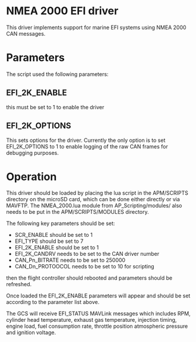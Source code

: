 # NMEA 2000 EFI driver

This driver implements support for marine EFI systems using NMEA 2000
CAN messages.

# Parameters

The script used the following parameters:

## EFI_2K_ENABLE

this must be set to 1 to enable the driver

## EFI_2K_OPTIONS

This sets options for the driver. Currently the only option is to set
EFI_2K_OPTIONS to 1 to enable logging of the raw CAN frames for
debugging purposes.

# Operation

This driver should be loaded by placing the lua script in the
APM/SCRIPTS directory on the microSD card, which can be done either
directly or via MAVFTP. The NMEA_2000.lua module from
AP_Scripting/modules/ also needs to be put in the APM/SCRIPTS/MODULES directory.

The following key parameters should be set:

 - SCR_ENABLE should be set to 1
 - EFI_TYPE should be set to 7
 - EFI_2K_ENABLE should be set to 1
 - EFI_2K_CANDRV needs to be set to the CAN driver number
 - CAN_Pn_BITRATE needs to be set to 250000
 - CAN_Dn_PROTOOCOL needs to be set to 10 for scripting

then the flight controller should rebooted and parameters should be
refreshed.

Once loaded the EFI_2K_ENABLE parameters will appear and should be set
according to the parameter list above.

The GCS will receive EFI_STATUS MAVLink messages which includes RPM,
cylinder head temperature, exhaust gas temperature, injection timing,
engine load, fuel consumption rate, throttle position atmospheric
pressure and ignition voltage.
